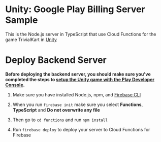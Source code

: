 Unity: Google Play Billing Server Sample
=====================================================

This is the Node.js server in TypeScript that use Cloud Functions for the game TrivialKart in
[Unity](https://github.com/zkzhao333/play-unity-plugins/tree/master/GooglePlayPlugins/com.google.play.billing/Samples/TrivialKart)

# Deploy Backend Server

**Before deploying the backend server, you should make sure you've completed the steps to
[setup the Unity game with the Play Developer Console](https://github.com/zkzhao333/play-unity-plugins/blob/master/GooglePlayPlugins/com.google.play.billing/Samples/TrivialKart/README.md).**

1. Make sure you have installed Node.js, npm, and [Firebase CLI](https://firebase.google.com/docs/cli/)

2. When you run `firebase init` make sure you select **Functions**, **TypeScript** and **Do not overwrite any file**

3. Then go to `cd functions` and run `npm install`

4. Run `firebase deploy` to deploy your server to Cloud Functions for Firebase
